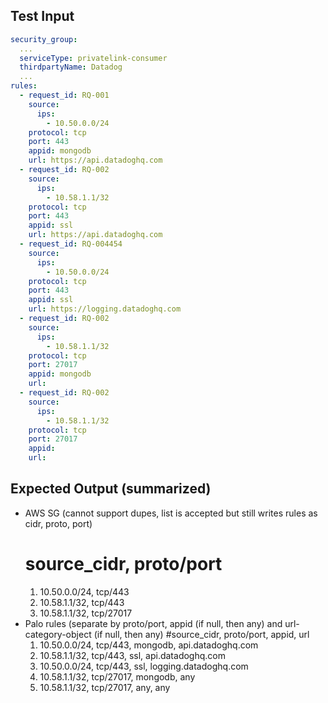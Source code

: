 ## Test Input
```yaml
security_group:
  ...
  serviceType: privatelink-consumer
  thirdpartyName: Datadog
  ...
rules:
  - request_id: RQ-001
    source:
      ips:
        - 10.50.0.0/24
    protocol: tcp
    port: 443
    appid: mongodb
    url: https://api.datadoghq.com
  - request_id: RQ-002
    source:
      ips:
        - 10.58.1.1/32
    protocol: tcp
    port: 443
    appid: ssl
    url: https://api.datadoghq.com
  - request_id: RQ-004454
    source:
      ips:
        - 10.50.0.0/24
    protocol: tcp
    port: 443
    appid: ssl
    url: https://logging.datadoghq.com
  - request_id: RQ-002
    source:
      ips:
        - 10.58.1.1/32
    protocol: tcp
    port: 27017
    appid: mongodb
    url: 
  - request_id: RQ-002
    source:
      ips:
        - 10.58.1.1/32
    protocol: tcp
    port: 27017
    appid:
    url: 
```

## Expected Output (summarized)

- AWS SG (cannot support dupes, list is accepted but still writes rules as cidr, proto, port)
    # source_cidr, proto/port
    1. 10.50.0.0/24, tcp/443
    2. 10.58.1.1/32, tcp/443
    3. 10.58.1.1/32, tcp/27017
- Palo rules (separate by proto/port, appid (if null, then any) and url-category-object (if null, then any)
    #source_cidr, proto/port, appid, url
    1. 10.50.0.0/24, tcp/443, mongodb, api.datadoghq.com
    2. 10.58.1.1/32, tcp/443, ssl, api.datadoghq.com
    3. 10.50.0.0/24, tcp/443, ssl, logging.datadoghq.com
    4. 10.58.1.1/32, tcp/27017, mongodb, any
    5. 10.58.1.1/32, tcp/27017, any, any
